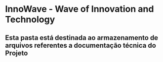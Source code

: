 # InnoWave - Wave of Innovation and Technology
## Esta pasta está destinada ao armazenamento de arquivos referentes a documentação técnica do Projeto
